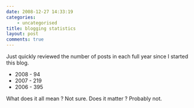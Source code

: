```yaml
---
date: 2008-12-27 14:33:19
categories:
    - uncategorised
title: blogging statistics
layout: post
comments: true
---
```

Just quickly reviewed the number of posts in each full year since I
started this blog.

-   2008 - 94
-   2007 - 219
-   2006 - 395

What does it all mean ? Not sure. Does it matter ? Probably not.
